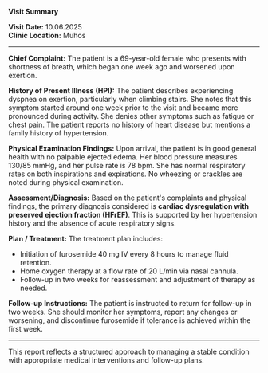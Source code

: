 

**Visit Summary**

**Visit Date:** 10.06.2025  
**Clinic Location:** Muhos  

---

**Chief Complaint:** The patient is a 69-year-old female who presents with shortness of breath, which began one week ago and worsened upon exertion.

**History of Present Illness (HPI):** The patient describes experiencing dyspnea on exertion, particularly when climbing stairs. She notes that this symptom started around one week prior to the visit and became more pronounced during activity. She denies other symptoms such as fatigue or chest pain. The patient reports no history of heart disease but mentions a family history of hypertension.

**Physical Examination Findings:** Upon arrival, the patient is in good general health with no palpable ejected edema. Her blood pressure measures 130/85 mmHg, and her pulse rate is 78 bpm. She has normal respiratory rates on both inspirations and expirations. No wheezing or crackles are noted during physical examination.

**Assessment/Diagnosis:** Based on the patient's complaints and physical findings, the primary diagnosis considered is **cardiac dysregulation with preserved ejection fraction (HFrEF)**. This is supported by her hypertension history and the absence of acute respiratory signs.

**Plan / Treatment:** The treatment plan includes:
- Initiation of furosemide 40 mg IV every 8 hours to manage fluid retention.
- Home oxygen therapy at a flow rate of 20 L/min via nasal cannula.
- Follow-up in two weeks for reassessment and adjustment of therapy as needed.

**Follow-up Instructions:** The patient is instructed to return for follow-up in two weeks. She should monitor her symptoms, report any changes or worsening, and discontinue furosemide if tolerance is achieved within the first week.

---

This report reflects a structured approach to managing a stable condition with appropriate medical interventions and follow-up plans.